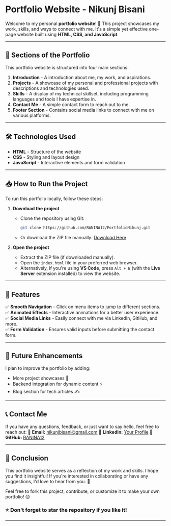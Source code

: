 # Portfolio Website - Nikunj Bisani

Welcome to my personal **portfolio website**! 🚀 This project showcases my work, skills, and ways to connect with me. It's a simple yet effective one-page website built using **HTML, CSS, and JavaScript**.

---
## 📌 Sections of the Portfolio
This portfolio website is structured into four main sections:

1. **Introduction** - A introduction about me, my work, and aspirations.
2. **Projects** - A showcase of my personal and professional projects with descriptions and technologies used.
3. **Skills** - A display of my technical skillset, including programming languages and tools I have expertise in.
4. **Contact Me** - A simple contact form to reach out to me.
5. **Footer Section** - Contains social media links to connect with me on various platforms.

---
## 🛠️ Technologies Used
- **HTML** - Structure of the website
- **CSS** - Styling and layout design
- **JavaScript** - Interactive elements and form validation

---
## 📥 How to Run the Project
To run this portfolio locally, follow these steps:

1. **Download the project**
   - Clone the repository using Git:
     ```sh
     git clone https://github.com/RANINA12/PortfolioNikunj.git
     ```
   - Or download the ZIP file manually: [Download Here](https://github.com/RANINA12/PortfolioNikunj.git)

2. **Open the project**
   - Extract the ZIP file (if downloaded manually).
   - Open the `index.html` file in your preferred web browser.
   - Alternatively, if you're using **VS Code**, press `Alt + B` (with the **Live Server** extension installed) to view the website.

---
## 🚀 Features
✅ **Smooth Navigation** - Click on menu items to jump to different sections.<br>
✅ **Animated Effects** - Interactive animations for a better user experience.<br>
✅ **Social Media Links** - Easily connect with me via LinkedIn, GitHub, and more.<br>
✅ **Form Validation** - Ensures valid inputs before submitting the contact form.<br>

---
## 📌 Future Enhancements
I plan to improve the portfolio by adding:
- More project showcases 💼
- Backend integration for dynamic content ⚡
- Blog section for tech articles ✍️

---
## 📞 Contact Me
If you have any questions, feedback, or just want to say hello, feel free to reach out:
📧 **Email:** nikunjbisani@gmail.com 
🔗 **LinkedIn:** [Your Profile]([https://linkedin.com/in/](https://www.linkedin.com/in/nikunj-bisani-a36780263/))  
🐙 **GitHub:** [RANINA12](https://github.com/RANINA12)

---
## 🎯 Conclusion
This portfolio website serves as a reflection of my work and skills. I hope you find it insightful! If you're interested in collaborating or have any suggestions, I'd love to hear from you. 🚀

Feel free to fork this project, contribute, or customize it to make your own portfolio! 😊

### ⭐ Don't forget to star the repository if you like it!

---

